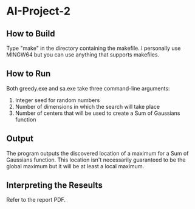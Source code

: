 # AI-Project-2

## How to Build
Type "make" in the directory containing the makefile.  I personally use MINGW64 but you can use anything that supports makefiles.

## How to Run
Both greedy.exe and sa.exe take three command-line arguments:
1. Integer seed for random numbers
2. Number of dimensions in which the search will take place
3. Number of centers that will be used to create a Sum of Gaussians function

## Output
The program outputs the discovered location of a maximum for a Sum of Gaussians function.  This location isn't necessarily guaranteed to be the global maximum but it will be at least a local maximum.

## Interpreting the Reseults
Refer to the report PDF.
